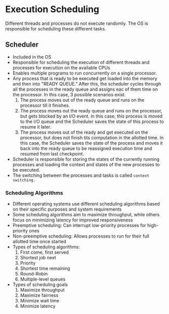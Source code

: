 # Execution Scheduling

Different threads and processes do not execute randomly. The OS is responsible for scheduling these different tasks.

## Scheduler
- Included in the OS
- Responsible for scheduling the execution of different threads and processes for execution on the available CPUs
- Enables multiple programs to run concurrently on a single processor.
- Any process that is ready to be executed get loaded into the memory and then into "READY QUEUE." After this, the scheduler cycles through all the processes in the ready queue and assigns eac of them time on the processor. In this case, 3 possible scenarios exist.
  1) The process moves out of the ready queue and runs on the processor till it finishes.
  2) The process moves out the ready queue and runs on the processor, but gets blocked by an I/O event. In this case, this process is moved to the I/O queue and the Scheduler saves the state of this process to resume it later.
  3) The process moves out of the ready and get executed on the processor, but does not finish tits computation in the allotted time. In this case, the Scheduler saves the state of the process and moves it back into the ready queue to be reassigned  execution time and resumed from last checkpoint.
- Scheduler is responsible for storing the states of the currently running processes and loading the context and states of the new processes to be executed.
- The switching between the processes and tasks is called ``context switching.``

### Scheduling Algorithms
- Different operating systems use different scheduling algorithms based on their specific purposes and system requirements
- Some scheduling algorithms aim to maximize throughput, while others focus on minimizing latency for improved responsiveness
- Preemptive scheduling: Can interrupt low-priority processes for high-priority ones
- Non-preemptive scheduling: Allows processes to run for their full allotted time once started
- Types of scheduling algorithms:
  1) First come, first served
  2) Shortest job next
  3) Priority
  4) Shortest time remaining
  5) Round-Robin
  6) Multiple-level queues
- Types of scheduling goals
  1) Maximize throughput
  2) Maximize fairness
  3) Minimize wait time
  4) Minimize latency